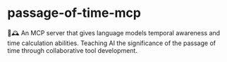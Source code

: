 # passage-of-time-mcp
🤖🕰️ An MCP server that gives language models temporal awareness and time calculation abilities. Teaching AI the significance of the passage of time through collaborative tool development.
